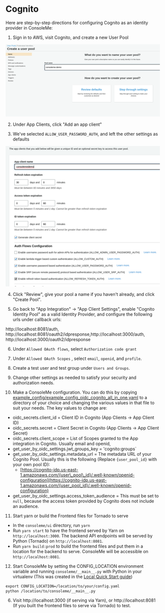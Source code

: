 # Cognito

Here are step-by-step directions for configuring Cognito as an identity provider in ConsoleMe:

1. Sign in to AWS, visit Cognito, and create a new User Pool

![](../../../.gitbook/assets/image%20%2817%29%20%281%29%20%281%29.png)

2. Under App Clients, click "Add an app client"

3. We've selected `ALLOW_USER_PASSWORD_AUTH`, and left the other settings as defaults

![](../../../.gitbook/assets/image%20%2815%29.png)

4. Click "Review", give your pool a name if you haven't already, and click "Create Pool". 

5. Go back to "App Integration" -&gt; "App Client Settings", enable "Cognito Identity Pool" as a valid Identity Provider, and configure the following urls under callback urls:

http://localhost:8081/auth, http://localhost:8081/oauth2/idpresponse,http://localhost:3000/auth, http://localhost:3000/oauth2/idpresponse

6. Under `Allowed OAuth flows`, select `Authorization code grant`

7. Under `Allowed OAuth Scopes` , select `email`, `openid`, and `profile`.

8. Create a test user and test group under `Users and Groups`.

9. Change other settings as needed to satisfy your security and authorization needs.

10. Make a ConsoleMe configuration. You can do this by copying [example\_config/example\_config\_oidc\_cognito\_all\_in\_one.yaml](https://github.com/Netflix/consoleme/blob/master/example_config/example_config_oidc_cognito_all_in_one.yaml) to a directory of your choice and changing the various values in that file to suit your needs. The key values to change are:

* oidc\_secrets.client\_id = Client ID in Cognito \(App Clients -&gt; App Client ID\)
* oidc\_secrets.secret = Client Secret in Cognito \(App Clients -&gt; App Client Secret\)
* oidc\_secrets.client\_scope = List of Scopes granted to the App integration in Cognito. Usually email and openid,
* get\_user\_by\_oidc\_settings.jwt\_groups\_key = 'cognito:groups\`
* get\_user\_by\_oidc\_settings.metadata\_url = The metadata URL of your Cognito Pool. Usually this is the following \(Replace `{user_pool_id}` with your own pool ID\):
  * [https://cognito-idp.us-east-1.amazonaws.com/{user\_pool\_id}/.well-known/openid-configuration](https://cognito-idp.us-east-1.amazonaws.com/{user_pool_id}/.well-known/openid-configuration)
* get\_user\_by\_oidc\_settings.access\_token\_audience = This must be set to `null`, because the access token provided by Cognito does not include an audience.

11. Start yarn or build the Frontend files for Tornado to serve

* In the `consoleme/ui` directory, run `yarn`
* Run `yarn start` to have the frontend served by Yarn on `http://localhost:3000`. The backend API endpoints will be served by Python \(Tornado\) on `http://localhost:8081`. 
* Run `yarn build:prod` to build the frontend files and put them in a location for the backend to serve. ConsoleMe will be accessible on `http://localhost:8081`.

12. Start ConsoleMe by setting the CONFIG\_LOCATION environment variable and running `consoleme/__main__.py` with Python in your virtualenv \(This was created in the [Local Quick Start guide](../../../quick-start/local-development.md)\)

```text
export CONFIG_LOCATION=/location/to/your/config.yaml
python /location/to/consoleme/__main__.py
```

6. Visit http://localhost:3000 \(if serving via Yarn\), or http://localhost:8081 \(If you built the frontend files to serve via Tornado\) to test.

